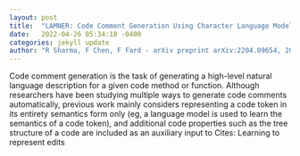 ```yaml
---
layout: post
title:  "LAMNER: Code Comment Generation Using Character Language Model and Named Entity Recognition"
date:   2022-04-26 05:34:18 -0400
categories: jekyll update
author: "R Sharma, F Chen, F Fard - arXiv preprint arXiv:2204.09654, 2022"
---
```

Code comment generation is the task of generating a high-level natural language description for a given code method or function. Although researchers have been studying multiple ways to generate code comments automatically, previous work mainly considers representing a code token in its entirety semantics form only (eg, a language model is used to learn the semantics of a code token), and additional code properties such as the tree structure of a code are included as an auxiliary input to Cites: Learning to represent edits
